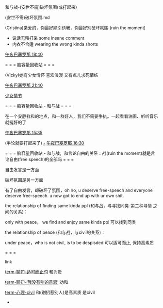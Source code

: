 
和与战-(安世不需)破坏氛围(或打起来)

(安世不需)破坏氛围.md

(Cristina)亲爱的，你最好能引诱我，你最好别破坏氛围 (ruin the moment)

- 说话无精打采 some insane comment
- 内衣不合适 wearing the wrong kinda shorts

[午夜巴塞罗那 18:40](http://www.bilibili.com/video/av2065903/)


= = = 脑容量回收站 = = =

(Vicky)她有少女情怀 喜欢浪漫 又有点儿求死情结

[午夜巴塞罗那 21:40](http://www.bilibili.com/video/av2065903/)

[少女情节](https://twitter.com/Arianaworldupd2/status/861191647039803392)

= = = 脑容量回收站 - 和与战 = = =

在一个安静祥和的地点，和一群好人，我们不需要争执。一起看看油画、听听音乐就挺好的了

[午夜巴塞罗那 15:35](http://www.bilibili.com/video/av2065903/)

(争论就要打起来了)
[-](https://github.com/7900ms/000nottheater_deserted_systemlibrary/blob/master/supplementary/term-聊句-适可而止句.md)
[午夜巴塞罗那 16:30](http://www.bilibili.com/video/av2065903/)



= = = 脑容量回收站 - 和与战，和言论自由的关系：战(ruin the moment)就是言论自由(free speech)的全部吗 = = =

自由发言是一方面

破坏氛围是另一方面

有了自由发言，却破坏了氛围，oh no, u deserve free-speech and everyone deserve free-speech. u now got to end up with ur own shit.


the relationship of finding same kinda ppl (和与战，与寻找同类-第二种寻情 之间的关系)：

only with peace， we find and enjoy same kinda ppl 可以找到同类

the relationship of peace (和与战，与civil的关系)：

under peace，who is not civil, is to be despisded 可以适可而止, 保持高素质



= = =

link

[term-聊句-适可而止句](https://github.com/7900ms/000nottheater_deserted_systemlibrary/blob/master/supplementary/term-聊句-适可而止句.md) 和为贵

[term-聊句-‘我没有别的意思’](https://github.com/7900ms/000nottheater_deserted_systemlibrary/blob/master/supplementary/term-聊句-‘我没有别的意思’.md) 劝和

[term-心理-civil](https://github.com/7900ms/000nottheater_deserted_systemlibrary/blob/master/supplementary/term-心理-civil.md) 和(别招惹别人)是高素质 是civil



-
